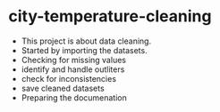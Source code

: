 # city-temperature-cleaning

+ This project is about data cleaning.
+ Started by importing the datasets.
+ Checking for missing values
+ identify and handle outliters
+ check for inconsistencies
+ save cleaned datasets
+ Preparing the documenation
